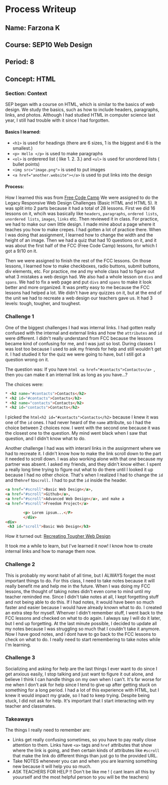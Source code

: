 # Process Writeup

## Name: Farzona K
## Course: SEP10 Web Design
## Period: 8
## Concept: HTML

### Section: Context 
SEP began with a course on HTML, which is similar to the basics of web design. We study the basics, such as how to include headers, paragraphs, links, and photos. Although I had studied HTML in computer science last year, I still had trouble with it since I had forgotten.

#### Basics I learned: 
* `<h1>` is used for headings (there are 6 sizes, 1 is the biggest and 6 is the smallest.)
* `<p> Hello </p>` is used to make paragraphs
* `<ol>` is orderered list ( like 1. 2. 3.) and `<ul>` is used for unordered lists ( bullet points)
* `<img src="image.png">` is used to put images
* `<a href="another.website"></a>` is used to put links into the design

#### Process: 
 How I learned this was from [Free Code Camp](https://freecodecamp.org/) We were assigned to do the Legacy Responsive Web Design Challenges (Basic HTML and HTML 5). It was split into 2 parts because it had a total of 28 lessons. First we did 16 lessons on it, whcih was basically like `headers`, `paragraphs`, `ordered lists`, `unordered lists`, `images`, `links`  etc. Then reviewed it in class. For practice, we had to make our own little design. I made mine about a page where it teaches you how to make crepes. I had gotten a lot of practice there. When I was doing that assignment, I learned how to change the width and the height of an image. Then we had a quiz that had 10 questions on it, and it was about the first half of the FCC (Free Code Camp) lessons, for which I got a 9/10 on it. 
 
Then we were assigned to finish the rest of the FCC lessons. On those lessons, I learned how to make checkboxes, radio buttons, submit buttons, div elements, etc. For practice, me and my whole class had to figure out what 3 mistakes a web design had. We also had a whole lesson on `divs` and `spans`. We had to fix a web page and put `divs` and `spans` to make it look better and more organized. It was pretty easy to me because the FCC lessons had helped a lot. We didn't have any quizzes on it, but at the end of the unit we had to recreate a web design our teachers gave us. It had 3 levels: tough, tougher, and toughest. 

### Challenge 1

One of the biggest challenges I had was internal links. I had gotten really confused with the internal and external links and how the `attributes` and `id` were different. I didn't really understand from FCC because the lessons became kind of confusing for me, and I was just so lost. During classes I was lost too because I used to ask my friends for help and still wouldn't get it. I had studied it for the quiz we were going to have, but I still got a question wrong on it. 

The question was: If you have ```html <a href="#contacts">Contacts</a> ```, then you can make it an internal link as long as you have...?

The choices were: 

```html
* <h2 name="#contacts">Contacts</h2>
* <h2 id="#contacts">Contacts</h2>
* <h2 name="contacts">Contacts</h2>
* <h2 id="contacts">Contacts</h2>
```
I picked the ```html<h2 id="#contacts">Contacts</h2>``` because I knew it was one of the `id` ones. I had never heard of the `name` attribute, so I had the choice between 2 choices now. I went with the second one because it was the closest one to the question. My mind went black when I saw that question, and I didn't know what to do. 

Another challenge I had was with interanl links in the assignment where we had to recreate it. I didn't know how to make the link scroll down to the part it needed to scroll down. I was also working alone with that one because my partner was absent. I asked my friends, and they didn't know either. I spent a really long time trying to figure out what to do there until I looked it up because I had no other choice. That's when I realized I had to change the `id` and the`href` to`scroll.` I  had to put the `id`  inside the header. 

```html
<a href="#scroll">Basic Web Design</a>,
<a href="#scroll">Github</a>,
<a href="#scroll">Advanced Web Design</a>, and make a
<a href="#scroll">Freedom Project</a>

        <p> Lorem ipsum...</P> 
        </div>
<div>
 <h3 id="scroll">Basic Web Design</h3>
```
How it turned out: [ Recreating Tougher Web Design](https://app.pickcode.io/project/cm2dm4vgo1gu1koywia4y19en)

It took me a while to learn, but I've learned it now! I know how to create internal links and how to manage them now. 

### Challenge 2
This is probably my worst habit of all time, but I ALWAYS forget the most important things to do. For this class, I need to take notes because it will really benefit me and help me in the future. When I was doing my FCC lessons, the thought of taking notes didn't even come to mind until my teacher reminded me. Since I didn't take notes at all, I kept forgetting stuff and not being able to do this. If I had notes, it would have been so much faster and easier because I would have already known what to do. I created an extra step for myself. Whenver I didn't remember stuff, I went back to the FCC lessons and checked on what to do again. I always say I will do it later, but I end up forgetting. At the last minute possible, I decided to update all my notes because I was struggling so much that I couldn't take it anymore. Now I have good notes, and I dont have to go back to the FCC lessons to check on what to do. I really need to start remembering to take notes while I'm learning.

### Challenge 3
Socializing and asking for help are the last things I ever want to do since I get anxious easily, I stop talking and just want to figure it out alone, and believe I think I can handle things on my own when I can't. It's far worse for me when I don't ask for help since I tend to give up after getting stuck on something for a long period. I had a lot of this experience with HTML, but I knew it would impact my grade, so I had to keep trying. Despite being stuck, I did not ask for help. It's important that I start interacting with my teacher and classmates. 

### Takeaways
The things I really need to remember are: 
* Links get really confusing sometimes, so you have to pay really close attention to them. Links have `<a>` tags and `href` attributes that show where the link is going, and then certain kinds of attributes like `#scroll` that make the link do different things than just go to the provided URL.
* Take NOTES whenever you can and when you are learning something new because it will help you so much.
* ASK TEACHERS FOR HELP !! Don't be like me ! ( cant learn all this by youurself and the most helpful person to you will be the teachers)


